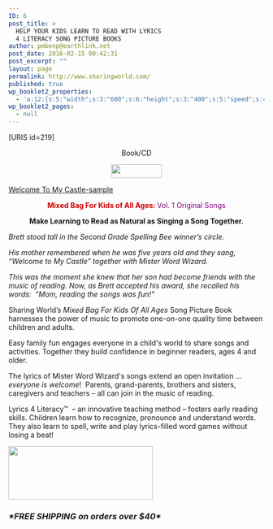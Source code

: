 ```yaml
---
ID: 6
post_title: >
  HELP YOUR KIDS LEARN TO READ WITH LYRICS
  4 LITERACY SONG PICTURE BOOKS
author: pmbenp@earthlink.net
post_date: 2016-02-15 00:42:31
post_excerpt: ""
layout: page
permalink: http://www.sharingworld.com/
published: true
wp_booklet2_properties:
  - 'a:12:{s:5:"width";s:3:"600";s:6:"height";s:3:"400";s:5:"speed";s:4:"1000";s:5:"delay";s:4:"5000";s:9:"direction";s:3:"LTR";s:14:"arrows_enabled";b:0;s:20:"page_numbers_enabled";b:1;s:14:"cover_behavior";s:4:"open";s:7:"padding";s:2:"10";s:18:"thumbnails_enabled";b:0;s:13:"popup_enabled";s:0:"";s:5:"theme";s:7:"default";}'
wp_booklet2_pages:
  - null
---
```

[URIS id=219]
<p style="text-align: center;">Book/CD</p>
<p style="text-align: center;"><a href="http://www.sharingworld.com/product/mixed-bag-for-kids"><img class="aligncenter" src="http://www.sharingworld.com/wp-content/uploads/2016/02/add-cart-e1464143165363.png" width="100" height="27" /></a></p>
<a class="n" href="http://www.sharingworld.com/wp-content/uploads/2016/02/Welcome-To-My-Caste-sample.mp3">Welcome To My Castle-sample</a>
<p style="text-align: center;"><span style="color: #cc0000;"><strong>Mixed Bag For Kids of All Ages: </strong></span><span style="color: #800080;">Vol. 1 Original Songs</span></p>
<p style="text-align: center;"><strong>
Make Learning to Read as Natural as Singing a Song Together.</strong></p>
<p style="text-align: left;"><em>Brett stood tall in the Second Grade Spelling Bee winner’s circle.  </em></p>
<p style="text-align: left;"><em>His mother remembered when he was five years old and they sang, “Welcome to My Castle” together with Mister Word Wizard. </em></p>
<p style="text-align: left;"><em>This was the moment she knew that her son had become friends with the music of reading. Now, as Brett accepted his award, she recalled his words:  “Mom, reading the songs was fun!”</em></p>
<p style="text-align: left;">Sharing World’s <em>Mixed Bag For Kids Of All Ages</em> Song Picture Book harnesses the power of music to promote one-on-one quality time between children and adults.</p>
<p style="text-align: left;">Easy family fun engages everyone in a child's world to share songs and activities. Together they build confidence in beginner readers, ages 4 and older.</p>
<p style="text-align: left;">The lyrics of Mister Word Wizard's songs extend an open invitation … <em>everyone is welcome</em>!  Parents, grand-parents, brothers and sisters, caregivers and teachers – all can join in the music of reading.</p>
<p style="text-align: left;">Lyrics 4 Literacy™  – an innovative teaching method – fosters early reading skills. Children learn how to recognize, pronounce and understand words. They also learn to spell, write and play lyrics-filled word games without losing a beat!</p>
<p style="text-align: left;"><a href="https://www.amazon.com/s/ref=nb_sb_ss_rsis_1_6?url=search-alias%3Daps&amp;field-keywords=mixed+bag+for+kids+richie+havens&amp;sprefix=mixed+%2Caps%2C483"><img class="aligncenter wp-image-1354 size-full" src="http://www.sharingworld.com/wp-content/uploads/2016/02/amazon.png" width="284" height="105" /></a></p>

<div class="shippingfree">
<h3><i>*FREE SHIPPING on orders over $40*</i></h3>
</div>